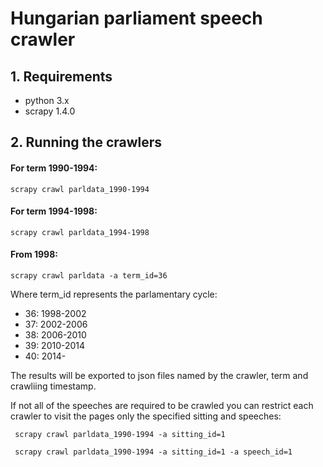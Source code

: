 # Hungarian parliament speech crawler

## 1. Requirements
- python 3.x
- scrapy 1.4.0

## 2. Running the crawlers


#### For term 1990-1994:

    scrapy crawl parldata_1990-1994

#### For term 1994-1998:

    scrapy crawl parldata_1994-1998

#### From 1998:

    scrapy crawl parldata -a term_id=36

Where term_id represents the parlamentary cycle:
* 36: 1998-2002
* 37: 2002-2006
* 38: 2006-2010
* 39: 2010-2014
* 40: 2014-


The results will be exported to json files named by the crawler, term and crawliing timestamp.


If not all of the speeches are required to be crawled you can restrict each crawler to visit the pages only the specified sitting and speeches:

     scrapy crawl parldata_1990-1994 -a sitting_id=1

     scrapy crawl parldata_1990-1994 -a sitting_id=1 -a speech_id=1
